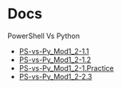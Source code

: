 # Docs


PowerShell Vs Python

- [PS-vs-Py_Mod1_2-1.1](../Docs/html/PS-vs-Py_Mod1_2-1.1.md.html)
- [PS-vs-Py_Mod1_2-1.2](../Docs/html/PS-vs-Py_Mod1_2-1.2.md.html)
- [PS-vs-Py_Mod1_2-1.Practice](../Docs/html/PS-vs-Py_Mod1_2-1.Practice.md.html)
- [PS-vs-Py_Mod1_2-2.3](../Docs/html/PS-vs-Py_Mod1_2-2.3.md.html)
